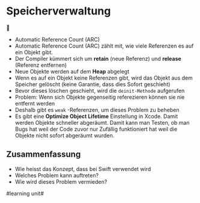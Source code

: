 # Speicherverwaltung
🚮

- Automatic Reference Count (ARC)
- Automatic Reference Count (ARC) zählt mit, wie viele Referenzen es auf ein Objekt gibt.
- Der Compiler kümmert sich um **retain** (neue Referenz) und **release** (Referenz entfernen)
- Neue Objekte werden auf dem **Heap** abgelegt
- Wenn es auf ein Objekt keine Referenzen gibt, wird das Objekt aus dem Speicher gelöscht (keine Garantie, dass dies Sofort geschieht)
- Bevor dieses löschen geschieht, wird die `deinit-Methode` aufgerufen
- Problem: Wenn sich Objekte gegenseitig referezieren können sie nie entfernt werden
- Deshalb gibt es `weak` -Referenzen, um dieses Problem zu beheben
- Es gibt eine **Optimize Object Lifetime** Einstellung in Xcode. Damit werden Objekte schneller abgeräumt. Damit kann man Testen, ob man Bugs hat weil der Code zuvor nur Zufällig funktioniert hat weil die Objekte nicht sofort abgeräumt wurden.

## Zusammenfassung
- Wie heisst das Konzept, dass bei Swift verwendet wird
- Welches Problem kann auftreten?
- Wie wird dieses Problem vermieden?


#learning unit#